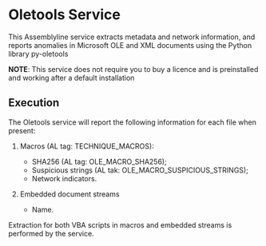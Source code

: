 # Oletools Service

This Assemblyline service extracts metadata and network information, and reports anomalies in Microsoft OLE and 
XML documents using the Python library py-oletools

**NOTE**: This service does not require you to buy a licence and is preinstalled and working after a default installation

## Execution

The Oletools service will report the following information for each file when present:

1. Macros (AL tag: TECHNIQUE_MACROS):
    * SHA256 (AL tag: OLE_MACRO_SHA256);
    * Suspicious strings (AL tak: OLE_MACRO_SUSPICIOUS_STRINGS);
    * Network indicators.

2. Embedded document streams
    * Name.

Extraction for both VBA scripts in macros and embedded streams is performed by the service.